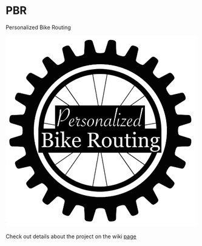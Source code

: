 # PBR
Personalized Bike Routing

![PBR](/pbr.png)

Check out details about the project on the wiki [page](https://github.com/ifed3/PBR/wiki)
